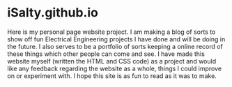 # iSalty.github.io
Here is my personal page website project. I am making a blog of sorts to show off fun Electrical Engineering projects I have done and will be doing in the future. I also serves to be a portfolio of sorts keeping a online record of these things which other people can come and see. I have made this website myself (written the HTML and CSS code) as a project and would like any feedback regarding the website as a whole, things I could improve on or experiment with. I hope this site is as fun to read as it was to make. 
